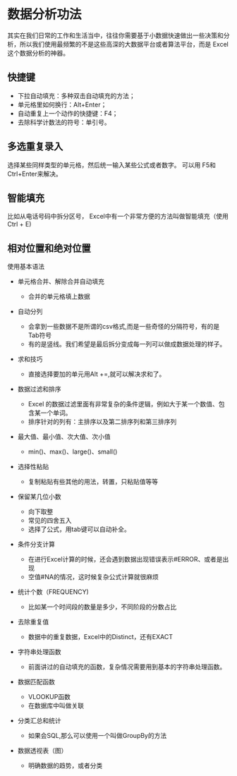 # 数据分析功法

其实在我们日常的工作和生活当中，往往你需要基于小数据快速做出一些决策和分析，所以我们使用最频繁的不是这些高深的大数据平台或者算法平台，而是 Excel 这个数据分析的神器。


## 快捷键
-   下拉自动填充：多种双击自动填充的方法；
-   单元格里如何换行：Alt+Enter；
-   自动重复上一个动作的快捷键：F4；
-   去除科学计数法的符号：单引号。

## 多选重复录入
选择某些同样类型的单元格，然后统一输入某些公式或者数字。
可以用 F5和 Ctrl+Enter来解决。

## 智能填充

比如从电话号码中拆分区号，
Excel中有一个非常方便的方法叫做智能填充（使用Ctrl + E)

## 相对位置和绝对位置
使用基本语法


-   单元格合并、解除合并自动填充
    -   合并的单元格填上数据

-   自动分列
    -   会拿到一些数据不是所谓的csv格式,而是一些奇怪的分隔符号，有的是Tab符号
    -   有的是竖线。我们希望是最后拆分变成每一列可以做成数据处理的样子。

-   求和技巧
    -   直接选择要加的单元用Alt +=,就可以解决求和了。

-   数据过滤和排序
    -   Excel 的数据过滤里面有非常复杂的条件逻辑，例如大于某一个数值、包含某一个单词。
    -   排序针对的列有：主排序以及第二排序列和第三排序列

-   最大值、最小值、次大值、次小值
    -   min()、max()、large()、small()

-   选择性粘贴
    -   复制粘贴有些其他的用法，转置，只粘贴值等等

-   保留某几位小数
    -   向下取整
    -   常见的四舍五入
    -   选择了公式，用tab键可以自动补全。

-   条件分支计算
    -   在进行Excel计算的时候，还会遇到数据出现错误表示#ERROR、或者是出现
    -   空值#NA的情况，这时候复杂公式计算就很麻烦

-   统计个数（FREQUENCY)
    -   比如某一个时间段的数量是多少，不同阶段的分数占比

-   去除重复值
    -   数据中的重复数据，Excel中的Distinct，还有EXACT

-   字符串处理函数
    -   前面讲过的自动填充的函数，复杂情况需要用到基本的字符串处理函数。

-   数据匹配函数
    -   VLOOKUP函数
    -   在数据库中叫做关联

-   分类汇总和统计
    -   如果会SQL,那么可以使用一个叫做GroupBy的方法

-   数据透视表（图）
    -   明确数据的趋势，或者分类

